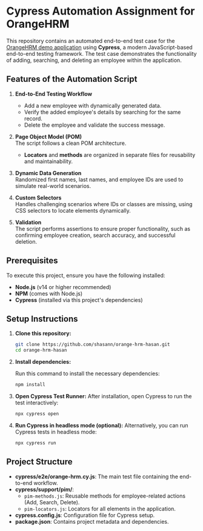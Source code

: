 # Cypress Automation Assignment for OrangeHRM

This repository contains an automated end-to-end test case for the [OrangeHRM demo application](https://opensource-demo.orangehrmlive.com/) using **Cypress**, a modern JavaScript-based end-to-end testing framework. The test case demonstrates the functionality of adding, searching, and deleting an employee within the application.

## Features of the Automation Script

1. **End-to-End Testing Workflow**  
   - Add a new employee with dynamically generated data.
   - Verify the added employee's details by searching for the same record.
   - Delete the employee and validate the success message.

2. **Page Object Model (POM)**  
   The script follows a clean POM architecture.  
   - **Locators** and **methods** are organized in separate files for reusability and maintainability.

3. **Dynamic Data Generation**  
   Randomized first names, last names, and employee IDs are used to simulate real-world scenarios.

4. **Custom Selectors**  
   Handles challenging scenarios where IDs or classes are missing, using CSS selectors to locate elements dynamically.

5. **Validation**  
   The script performs assertions to ensure proper functionality, such as confirming employee creation, search accuracy, and successful deletion.

## Prerequisites

To execute this project, ensure you have the following installed:
- **Node.js** (v14 or higher recommended)
- **NPM** (comes with Node.js)
- **Cypress** (installed via this project's dependencies)

## Setup Instructions

1. **Clone this repository:**
   ```bash
   git clone https://github.com/shasann/orange-hrm-hasan.git
   cd orange-hrm-hasan

2. **Install dependencies:**

   Run this command to install the necessary dependencies:

   ```bash
   npm install

3. **Open Cypress Test Runner:**
   After installation, open Cypress to run the test interactively:
   ```bash
   npx cypress open

4. **Run Cypress in headless mode (optional):**
   Alternatively, you can run Cypress tests in headless mode:
   ```bash
   npx cypress run

## Project Structure

- **cypress/e2e/orange-hrm.cy.js**: The main test file containing the end-to-end workflow.
- **cypress/support/pim/**:
   - `pim-methods.js`: Reusable methods for employee-related actions (Add, Search, Delete).
   - `pim-locators.js`: Locators for all elements in the application.
- **cypress.config.js**: Configuration file for Cypress setup.
- **package.json**: Contains project metadata and dependencies.
